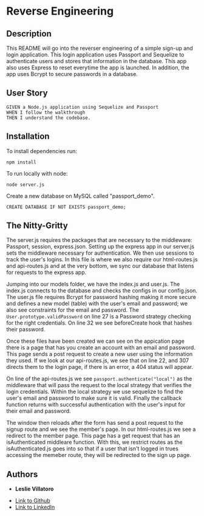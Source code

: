 # Reverse Engineering
## Description
This README will go into the reverser engineering of a simple sign-up and login application. This login application uses Passport and Sequelize to authenticate users and stores that information in the database. This app also uses Express to reset everytime the app is launched. In addition, the app uses Bcrypt to secure passwords in a database.

## User Story
```
GIVEN a Node.js application using Sequelize and Passport
WHEN I follow the walkthrough
THEN I understand the codebase.
```


## Installation

To install dependencies run:
```
npm install
```
To run locally with node:
```
node server.js
```

Create a new database on MySQL called "passport_demo".
```
CREATE DATABASE IF NOT EXISTS passport_demo;
```



## The Nitty-Gritty



The server.js requires the packages that are necessary to the middleware: Passport, session, express.json. Setting up the express app in our server.js sets the middleware necessary for authentication. We then use sessions to track the user's logins. In this file is where we also require our html-routes.js and api-routes.js and at the very bottom, we sync our database that listens for requests to the express app.

Jumping into our models folder, we have the index.js and user.js. The index.js connects to the database and checks the configs in our config.json. The user.js file requires Bcrypt for password hashing making it more secure and defines a new model (table) with the user's email and password; we also see constraints for the email and password. The `User.prototype.validPassword` on line 27 is a Password strategy checking for the right credentials. On line 32 we see beforeCreate hook that hashes their password. 

Once these files have been created we can see on the appication page there is a page that has you create an account with an email and password. This page sends a post request to create a new user using the information they used. If we look at our api-routes.js, we see that on line 22, and 307 directs them to the login page, if there is an error, a 404 status will appear. 

On line of the api-routes.js we see `passport.authenticate("local")` as the middleware that will pass the request to the local strategy that verifies the login credentials. Within the local strategy we use sequelize to find the user's email and password to make sure it is valid. Finally the callback function returns with successful authentication with the user's input for their email and password. 

The window then reloads after the form has send a post request to the signup route and we see the member's page. In our html-routes.js we see a redirect to the member page. This page has a get request that has an isAuthenticated middleare function. With this, we restrict routes as the isAuthenticated.js goes into so that if a user that isn't logged in trues accessing the memeber route, they will be redirected to the sign up page. 


## Authors

* **Leslie Villatoro** 

- [Link to Github](https://github.com/leslievill)
- [Link to LinkedIn](https://www.linkedin.com/in/leslievillatoro/)

